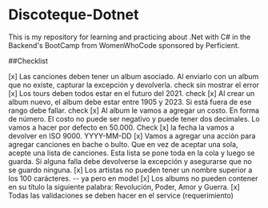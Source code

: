 # Discoteque-Dotnet

This is my repository for learning and practicing about .Net with C# in the Backend's BootCamp from WomenWhoCode sponsored by Perficient.


##Checklist

[x] Las canciones deben tener un album asociado. Al enviarlo con un album que no existe, capturar la excepción y devolverla. check sin mostrar el error
[x] Los tours deben todos estar en el futuro del 2021. check
[x] Al crear un album nuevo, el album debe estar entre 1905 y 2023. Si está fuera de ese rango debe fallar. check
[x] Al album le vamos a agregar un costo. En forma de número. El costo no puede ser negativo y puede tener dos decimales. Lo vamos a hacer por defecto en 50.000. Check
[x] la fecha la vamos a devolver en ISO 9000. YYYY-MM-DD
[x] Vamos a agregar una acción para agregar canciones en bache o bulto. Que en vez de aceptar una sola, acepte una lista de canciones. Esta lista se pone toda en la cola y luego se guarda. Si alguna falla debe devolverse la excepción y asegurarse que no se guardo ninguna.
[x] Los artistas no pueden tener un nombre superior a los 100 carácteres. -- ya pero en model
[x] Los albums no pueden contener en su título la siguiente palabra: Revolución, Poder, Amor y Guerra.
[x] Todas las validaciones se deben hacer en el service (requerimiento)
